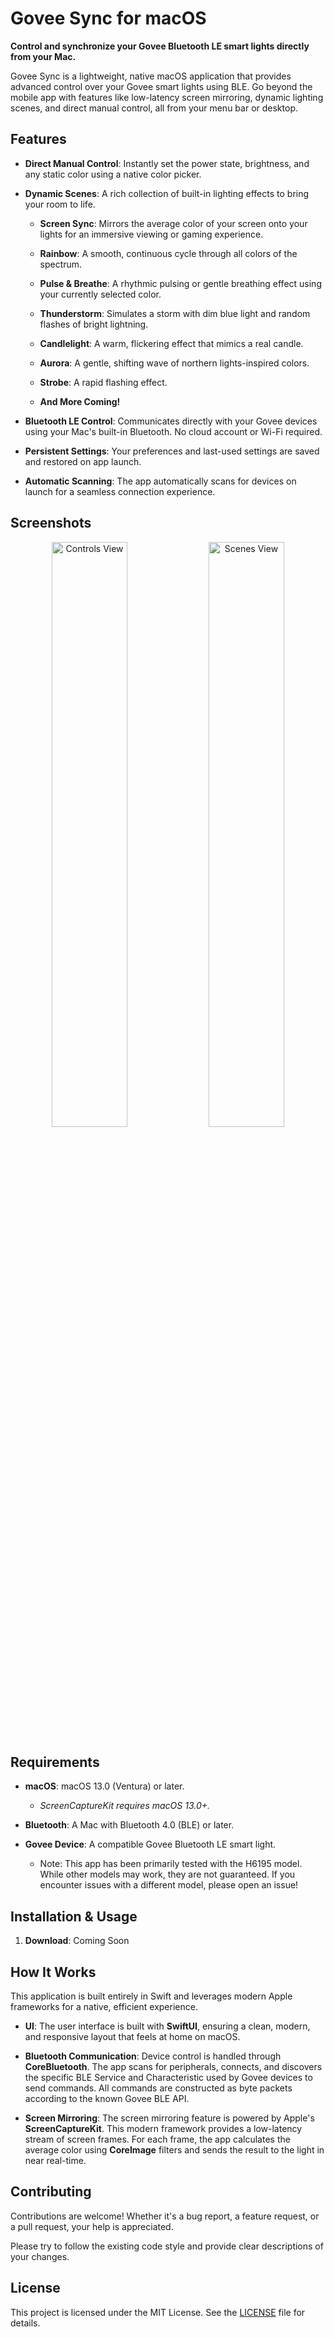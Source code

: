 # Govee Sync for macOS

**Control and synchronize your Govee Bluetooth LE smart lights directly from your Mac.**

Govee Sync is a lightweight, native macOS application that provides advanced control over your Govee smart lights using BLE. Go beyond the mobile app with features like low-latency screen mirroring, dynamic lighting scenes, and direct manual control, all from your menu bar or desktop.

## Features

* **Direct Manual Control**: Instantly set the power state, brightness, and any static color using a native color picker.

* **Dynamic Scenes**: A rich collection of built-in lighting effects to bring your room to life.

  * **Screen Sync**: Mirrors the average color of your screen onto your lights for an immersive viewing or gaming experience.

  * **Rainbow**: A smooth, continuous cycle through all colors of the spectrum.

  * **Pulse & Breathe**: A rhythmic pulsing or gentle breathing effect using your currently selected color.

  * **Thunderstorm**: Simulates a storm with dim blue light and random flashes of bright lightning.

  * **Candlelight**: A warm, flickering effect that mimics a real candle.

  * **Aurora**: A gentle, shifting wave of northern lights-inspired colors.

  * **Strobe**: A rapid flashing effect.

  * **And More Coming!**

* **Bluetooth LE Control**: Communicates directly with your Govee devices using your Mac's built-in Bluetooth. No cloud account or Wi-Fi required.

* **Persistent Settings**: Your preferences and last-used settings are saved and restored on app launch.

* **Automatic Scanning**: The app automatically scans for devices on launch for a seamless connection experience.

## Screenshots


<p align="center">
  <img src="https://github.com/user-attachments/assets/3baa400b-d01d-4978-8789-0d57b95ab57b" alt="Controls View" width="49%"/>
  <img src="https://github.com/user-attachments/assets/0bae50b4-3bed-4c02-ab51-12aeb5c63b08" alt="Scenes View" width="49%"/>
</p>

## Requirements

* **macOS**: macOS 13.0 (Ventura) or later.

  * *ScreenCaptureKit requires macOS 13.0+.*

* **Bluetooth**: A Mac with Bluetooth 4.0 (BLE) or later.

* **Govee Device**: A compatible Govee Bluetooth LE smart light.
   * Note: This app has been primarily tested with the H6195 model. While other models may work, they are not guaranteed. If you encounter issues with a different model, please open an issue!


## Installation & Usage

1. **Download**: Coming Soon

## How It Works

This application is built entirely in Swift and leverages modern Apple frameworks for a native, efficient experience.

* **UI**: The user interface is built with **SwiftUI**, ensuring a clean, modern, and responsive layout that feels at home on macOS.

* **Bluetooth Communication**: Device control is handled through **CoreBluetooth**. The app scans for peripherals, connects, and discovers the specific BLE Service and Characteristic used by Govee devices to send commands. All commands are constructed as byte packets according to the known Govee BLE API.

* **Screen Mirroring**: The screen mirroring feature is powered by Apple's **ScreenCaptureKit**. This modern framework provides a low-latency stream of screen frames. For each frame, the app calculates the average color using **CoreImage** filters and sends the result to the light in near real-time.

## Contributing

Contributions are welcome! Whether it's a bug report, a feature request, or a pull request, your help is appreciated.

Please try to follow the existing code style and provide clear descriptions of your changes.

## License

This project is licensed under the MIT License. See the [LICENSE](LICENSE) file for details.
